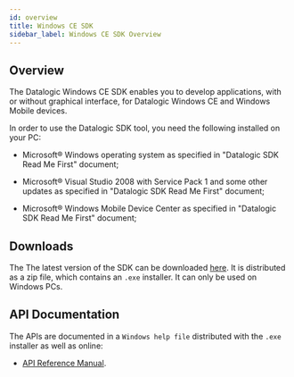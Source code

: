 ```yaml
---
id: overview
title: Windows CE SDK
sidebar_label: Windows CE SDK Overview
---
```


## Overview

The Datalogic Windows CE SDK enables you to develop applications, with or without graphical
interface, for Datalogic Windows CE and Windows Mobile devices.

In order to use the Datalogic SDK tool, you need the following installed on your
PC:

- Microsoft® Windows operating system as specified in "Datalogic SDK Read Me First"
document;

- Microsoft® Visual Studio 2008 with Service Pack 1 and some other updates as specified
in "Datalogic SDK Read Me First" document;

- Microsoft® Windows Mobile Device Center as specified in "Datalogic SDK Read Me
First" document;

## Downloads

The The latest version of the SDK can be downloaded [here](https://github.com/datalogic/wince-sdk/releases). It is distributed as a zip file, which contains an `.exe` installer. It can only be used on Windows PCs.

## API Documentation

The APIs are documented in a `Windows help file` distributed with the `.exe` installer as well as online:

- [API Reference Manual](https://datalogic.github.io/wince-sdk/SDK.htm).

